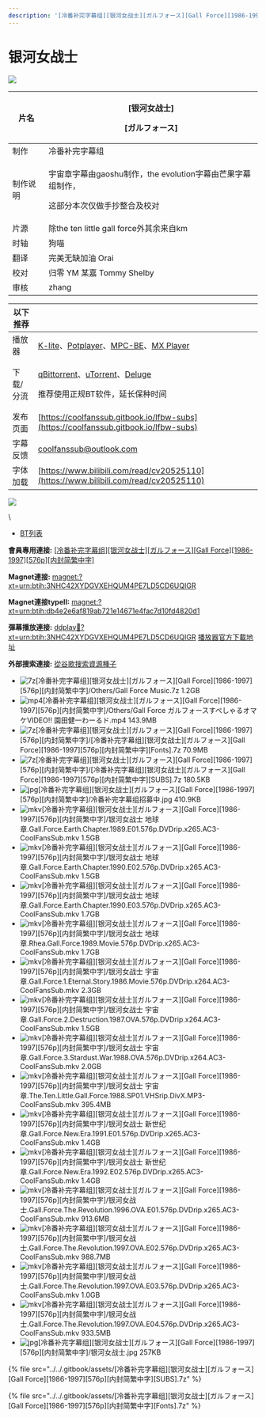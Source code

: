 ```yaml
---
description: '[冷番补完字幕组][银河女战士][ガルフォース][Gall Force][1986-1997][576p][内封简繁中字]'
---
```


# 银河女战士

![](https://img.gejiba.com/images/6eb74cb03b1fa23412606fe1b99604ec.jpg)

&#x20;

| 片名   | <p>[银河女战士]</p><p>[ガルフォース]</p>                                       |
| ---- | ------------------------------------------------------------------- |
| 制作   | 冷番补完字幕组                                                             |
| 制作说明 | <p>宇宙章字幕由gaoshu制作，the evolution字幕由芒果字幕组制作，</p><p>这部分本次仅做手抄整合及校对</p> |
| 片源   | 除the ten little gall force外其余来自km                                   |
| 时轴   | 狗喵                                                                  |
| 翻译   | 完美无缺加油 Orai                                                         |
| 校对   | 归零 YM 某嘉 Tommy Shelby                                               |
| 审核   | zhang                                                               |

&#x20;

| 以下推荐  |                                                                                                                                                                                                                                              |
| ----- | -------------------------------------------------------------------------------------------------------------------------------------------------------------------------------------------------------------------------------------------- |
| 播放器   | [K-lite](https://codecguide.com/download\_kl.htm)、[Potplayer](https://potplayer.daum.net/)、[MPC-BE](https://sourceforge.net/projects/mpcbe/)、[MX Player](https://www.lanzoui.com/b688551)                                                    |
| 下载/分流 | <p><a href="https://github.com/c0re100/qBittorrent-Enhanced-Edition/releases">qBittorrent</a>、<a href="https://hungryxhz.lanzouu.com/iUAtd058gd4h">uTorrent</a>、<a href="https://deluge-torrent.org/">Deluge</a></p><p>推荐使用正规BT软件，延长保种时间</p> |
| 发布页面  | [https://coolfanssub.gitbook.io/lfbw-subs](https://coolfanssub.gitbook.io/lfbw-subs)                                                                                                                                                         |
| 字幕反馈  | coolfanssub@outlook.com                                                                                                                                                                                                                      |
| 字体加载  | [https://www.bilibili.com/read/cv20525110](https://www.bilibili.com/read/cv20525110)                                                                                                                                                         |

&#x20;

![](https://img.gejiba.com/images/978071a1a11bf17e9f995c7a73e90c02.jpg)

\


* [BT列表](https://share.dmhy.org/topics/view/638431\_Gall\_Force\_1986-1997\_576p.html#tabs-1)

**會員專用連接:** [\[冷番补完字幕组\]\[银河女战士\]\[ガルフォース\]\[Gall Force\]\[1986-1997\]\[576p\]\[内封简繁中字\]](https://dl.dmhy.org/2023/04/26/db4e2e6af819ab721e14671e4fac7d10fd4820d1.torrent)

**Magnet連接:** [magnet:?xt=urn:btih:3NHC42XYDGVXEHQUM4PE7LD5CD6UQIGR](https://magnet/?xt=urn:btih:3NHC42XYDGVXEHQUM4PE7LD5CD6UQIGR\&dn=\&tr=http%3A%2F%2F104.143.10.186%3A8000%2Fannounce\&tr=udp%3A%2F%2F104.143.10.186%3A8000%2Fannounce\&tr=http%3A%2F%2Ftracker.openbittorrent.com%3A80%2Fannounce\&tr=http%3A%2F%2Ftracker3.itzmx.com%3A6961%2Fannounce\&tr=http%3A%2F%2Ftracker4.itzmx.com%3A2710%2Fannounce\&tr=http%3A%2F%2Ftracker.publicbt.com%3A80%2Fannounce\&tr=http%3A%2F%2Ftracker.prq.to%2Fannounce\&tr=http%3A%2F%2Fopen.acgtracker.com%3A1096%2Fannounce\&tr=https%3A%2F%2Ft-115.rhcloud.com%2Fonly\_for\_ylbud\&tr=http%3A%2F%2Ftracker1.itzmx.com%3A8080%2Fannounce\&tr=http%3A%2F%2Ftracker2.itzmx.com%3A6961%2Fannounce\&tr=udp%3A%2F%2Ftracker1.itzmx.com%3A8080%2Fannounce\&tr=udp%3A%2F%2Ftracker2.itzmx.com%3A6961%2Fannounce\&tr=udp%3A%2F%2Ftracker3.itzmx.com%3A6961%2Fannounce\&tr=udp%3A%2F%2Ftracker4.itzmx.com%3A2710%2Fannounce\&tr=http%3A%2F%2Fnyaa.tracker.wf%3A7777%2Fannounce)

**Magnet連接typeII:** [magnet:?xt=urn:btih:db4e2e6af819ab721e14671e4fac7d10fd4820d1](https://magnet/?xt=urn:btih:db4e2e6af819ab721e14671e4fac7d10fd4820d1)

**彈幕播放連接:** [ddplay:magnet:?xt=urn:btih:3NHC42XYDGVXEHQUM4PE7LD5CD6UQIGR](ddplay:magnet:?xt=urn:btih:3NHC42XYDGVXEHQUM4PE7LD5CD6UQIGR\&dn=\&tr=http%3A%2F%2F104.143.10.186%3A8000%2Fannounce\&tr=udp%3A%2F%2F104.143.10.186%3A8000%2Fannounce\&tr=http%3A%2F%2Ftracker.openbittorrent.com%3A80%2Fannounce\&tr=http%3A%2F%2Ftracker3.itzmx.com%3A6961%2Fannounce\&tr=http%3A%2F%2Ftracker4.itzmx.com%3A2710%2Fannounce\&tr=http%3A%2F%2Ftracker.publicbt.com%3A80%2Fannounce\&tr=http%3A%2F%2Ftracker.prq.to%2Fannounce\&tr=http%3A%2F%2Fopen.acgtracker.com%3A1096%2Fannounce\&tr=https%3A%2F%2Ft-115.rhcloud.com%2Fonly\_for\_ylbud\&tr=http%3A%2F%2Ftracker1.itzmx.com%3A8080%2Fannounce\&tr=http%3A%2F%2Ftracker2.itzmx.com%3A6961%2Fannounce\&tr=udp%3A%2F%2Ftracker1.itzmx.com%3A8080%2Fannounce\&tr=udp%3A%2F%2Ftracker2.itzmx.com%3A6961%2Fannounce\&tr=udp%3A%2F%2Ftracker3.itzmx.com%3A6961%2Fannounce\&tr=udp%3A%2F%2Ftracker4.itzmx.com%3A2710%2Fannounce\&tr=http%3A%2F%2Fnyaa.tracker.wf%3A7777%2Fannounce) [播放器官方下載地址](http://www.dandanplay.com/?from=dmhy)

**外部搜索連接:** [從谷歌搜索資源種子](https://www.google.com/search?oe=utf-8\&q=db4e2e6af819ab721e14671e4fac7d10fd4820d1)



* ![7z](https://share.dmhy.org/images/icon/7z.gif)\[冷番补完字幕组]\[银河女战士]\[ガルフォース]\[Gall Force]\[1986-1997]\[576p]\[内封简繁中字]/Others/Gall Force Music.7z 1.2GB
* ![mp4](https://share.dmhy.org/images/icon/mp4.gif)\[冷番补完字幕组]\[银河女战士]\[ガルフォース]\[Gall Force]\[1986-1997]\[576p]\[内封简繁中字]/Others/Gall Force ガルフォースすぺしゃるオマケVIDEO!! 園田健一わーるド.mp4 143.9MB
* ![7z](https://share.dmhy.org/images/icon/7z.gif)\[冷番补完字幕组]\[银河女战士]\[ガルフォース]\[Gall Force]\[1986-1997]\[576p]\[内封简繁中字]/\[冷番补完字幕组]\[银河女战士]\[ガルフォース]\[Gall Force]\[1986-1997]\[576p]\[内封简繁中字]\[Fonts].7z 70.9MB
* ![7z](https://share.dmhy.org/images/icon/7z.gif)\[冷番补完字幕组]\[银河女战士]\[ガルフォース]\[Gall Force]\[1986-1997]\[576p]\[内封简繁中字]/\[冷番补完字幕组]\[银河女战士]\[ガルフォース]\[Gall Force]\[1986-1997]\[576p]\[内封简繁中字]\[SUBS].7z 180.5KB
* ![jpg](https://share.dmhy.org/images/icon/jpg.gif)\[冷番补完字幕组]\[银河女战士]\[ガルフォース]\[Gall Force]\[1986-1997]\[576p]\[内封简繁中字]/冷番补完字幕组招募中.jpg 410.9KB
* ![mkv](https://share.dmhy.org/images/icon/mkv.gif)\[冷番补完字幕组]\[银河女战士]\[ガルフォース]\[Gall Force]\[1986-1997]\[576p]\[内封简繁中字]/银河女战士 地球章.Gall.Force.Earth.Chapter.1989.E01.576p.DVDrip.x265.AC3-CoolFansSub.mkv 1.5GB
* ![mkv](https://share.dmhy.org/images/icon/mkv.gif)\[冷番补完字幕组]\[银河女战士]\[ガルフォース]\[Gall Force]\[1986-1997]\[576p]\[内封简繁中字]/银河女战士 地球章.Gall.Force.Earth.Chapter.1990.E02.576p.DVDrip.x265.AC3-CoolFansSub.mkv 1.5GB
* ![mkv](https://share.dmhy.org/images/icon/mkv.gif)\[冷番补完字幕组]\[银河女战士]\[ガルフォース]\[Gall Force]\[1986-1997]\[576p]\[内封简繁中字]/银河女战士 地球章.Gall.Force.Earth.Chapter.1990.E03.576p.DVDrip.x265.AC3-CoolFansSub.mkv 1.7GB
* ![mkv](https://share.dmhy.org/images/icon/mkv.gif)\[冷番补完字幕组]\[银河女战士]\[ガルフォース]\[Gall Force]\[1986-1997]\[576p]\[内封简繁中字]/银河女战士 地球章.Rhea.Gall.Force.1989.Movie.576p.DVDrip.x265.AC3-CoolFansSub.mkv 1.7GB
* ![mkv](https://share.dmhy.org/images/icon/mkv.gif)\[冷番补完字幕组]\[银河女战士]\[ガルフォース]\[Gall Force]\[1986-1997]\[576p]\[内封简繁中字]/银河女战士 宇宙章.Gall.Force.1.Eternal.Story.1986.Movie.576p.DVDrip.x264.AC3-CoolFansSub.mkv 2.3GB
* ![mkv](https://share.dmhy.org/images/icon/mkv.gif)\[冷番补完字幕组]\[银河女战士]\[ガルフォース]\[Gall Force]\[1986-1997]\[576p]\[内封简繁中字]/银河女战士 宇宙章.Gall.Force.2.Destruction.1987.OVA.576p.DVDrip.x264.AC3-CoolFansSub.mkv 1.5GB
* ![mkv](https://share.dmhy.org/images/icon/mkv.gif)\[冷番补完字幕组]\[银河女战士]\[ガルフォース]\[Gall Force]\[1986-1997]\[576p]\[内封简繁中字]/银河女战士 宇宙章.Gall.Force.3.Stardust.War.1988.OVA.576p.DVDrip.x264.AC3-CoolFansSub.mkv 2.0GB
* ![mkv](https://share.dmhy.org/images/icon/mkv.gif)\[冷番补完字幕组]\[银河女战士]\[ガルフォース]\[Gall Force]\[1986-1997]\[576p]\[内封简繁中字]/银河女战士 宇宙章.The.Ten.Little.Gall.Force.1988.SP01.VHSrip.DivX.MP3-CoolFansSub.mkv 395.4MB
* ![mkv](https://share.dmhy.org/images/icon/mkv.gif)\[冷番补完字幕组]\[银河女战士]\[ガルフォース]\[Gall Force]\[1986-1997]\[576p]\[内封简繁中字]/银河女战士 新世纪章.Gall.Force.New.Era.1991.E01.576p.DVDrip.x265.AC3-CoolFansSub.mkv 1.4GB
* ![mkv](https://share.dmhy.org/images/icon/mkv.gif)\[冷番补完字幕组]\[银河女战士]\[ガルフォース]\[Gall Force]\[1986-1997]\[576p]\[内封简繁中字]/银河女战士 新世纪章.Gall.Force.New.Era.1992.E02.576p.DVDrip.x265.AC3-CoolFansSub.mkv 1.4GB
* ![mkv](https://share.dmhy.org/images/icon/mkv.gif)\[冷番补完字幕组]\[银河女战士]\[ガルフォース]\[Gall Force]\[1986-1997]\[576p]\[内封简繁中字]/银河女战士.Gall.Force.The.Revolution.1996.OVA.E01.576p.DVDrip.x265.AC3-CoolFansSub.mkv 913.6MB
* ![mkv](https://share.dmhy.org/images/icon/mkv.gif)\[冷番补完字幕组]\[银河女战士]\[ガルフォース]\[Gall Force]\[1986-1997]\[576p]\[内封简繁中字]/银河女战士.Gall.Force.The.Revolution.1997.OVA.E02.576p.DVDrip.x265.AC3-CoolFansSub.mkv 988.7MB
* ![mkv](https://share.dmhy.org/images/icon/mkv.gif)\[冷番补完字幕组]\[银河女战士]\[ガルフォース]\[Gall Force]\[1986-1997]\[576p]\[内封简繁中字]/银河女战士.Gall.Force.The.Revolution.1997.OVA.E03.576p.DVDrip.x265.AC3-CoolFansSub.mkv 1.0GB
* ![mkv](https://share.dmhy.org/images/icon/mkv.gif)\[冷番补完字幕组]\[银河女战士]\[ガルフォース]\[Gall Force]\[1986-1997]\[576p]\[内封简繁中字]/银河女战士.Gall.Force.The.Revolution.1997.OVA.E04.576p.DVDrip.x265.AC3-CoolFansSub.mkv 933.5MB
* ![jpg](https://share.dmhy.org/images/icon/jpg.gif)\[冷番补完字幕组]\[银河女战士]\[ガルフォース]\[Gall Force]\[1986-1997]\[576p]\[内封简繁中字]/银河女战士.jpg 257KB

{% file src="../../.gitbook/assets/[冷番补完字幕组][银河女战士][ガルフォース][Gall Force][1986-1997][576p][内封简繁中字][SUBS].7z" %}

{% file src="../../.gitbook/assets/[冷番补完字幕组][银河女战士][ガルフォース][Gall Force][1986-1997][576p][内封简繁中字][Fonts].7z" %}
